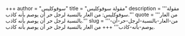 +++
author = "سوفوكليس"
title = "مقولة سوفوكليس"
description = '''مقولة سوفوكليس: من العار بالنسبة لرجل حر أن يوصم بأنه كاذب.'''
quote = '''من العار بالنسبة لرجل حر أن يوصم بأنه كاذب.'''
slug = '''من-العار-بالنسبة-لرجل-حر-أن-يوصم-بأنه-كاذب'''
+++
من العار بالنسبة لرجل حر أن يوصم بأنه كاذب.
